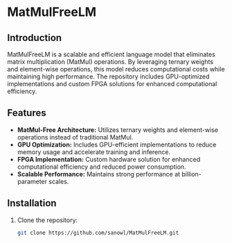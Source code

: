 # MatMulFreeLM

## Introduction
MatMulFreeLM is a scalable and efficient language model that eliminates matrix multiplication (MatMul) operations. By leveraging ternary weights and element-wise operations, this model reduces computational costs while maintaining high performance. The repository includes GPU-optimized implementations and custom FPGA solutions for enhanced computational efficiency.

## Features
- **MatMul-Free Architecture:** Utilizes ternary weights and element-wise operations instead of traditional MatMul.
- **GPU Optimization:** Includes GPU-efficient implementations to reduce memory usage and accelerate training and inference.
- **FPGA Implementation:** Custom hardware solution for enhanced computational efficiency and reduced power consumption.
- **Scalable Performance:** Maintains strong performance at billion-parameter scales.

## Installation
1. Clone the repository:
   ```bash
   git clone https://github.com/sanowl/MatMulFreeLM.git
